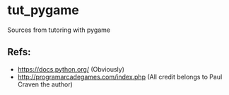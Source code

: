 # tut_pygame
Sources from tutoring with pygame

## Refs:
* https://docs.python.org/ (Obviously)
* http://programarcadegames.com/index.php (All credit belongs to Paul Craven the author)

